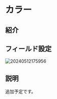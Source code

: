 # カラー

## 紹介

## フィールド設定

![20240512175956](https://static-docs.nocobase.com/20240512175956.png)

## 説明

追加予定です。


